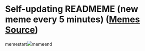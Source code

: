 # Self-updating READMEME (new meme every 5 minutes) ([Memes Source](https://bramses.notion.site/a49c1e962b7646879176ac3b327b6533?v=4d1eda54b170483cb03a40f257231764))

memestart![](https://www.notion.so/image/https%3A%2F%2Fs3-us-west-2.amazonaws.com%2Fsecure.notion-static.com%2Fa5c8aa4f-8d7e-4bcb-bf8d-76d26ec15381%2F43B0F794-9EC8-497B-ADAC-295EBC0FE68D.jpeg?table=block&id=414250da-fe93-42a3-9643-ba6aec4756da&cache=v2)memeend
